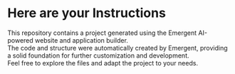 # Here are your Instructions
This repository contains a project generated using the Emergent AI-powered website and application builder.  
The code and structure were automatically created by Emergent, providing a solid foundation for further customization and development.  
Feel free to explore the files and adapt the project to your needs.
